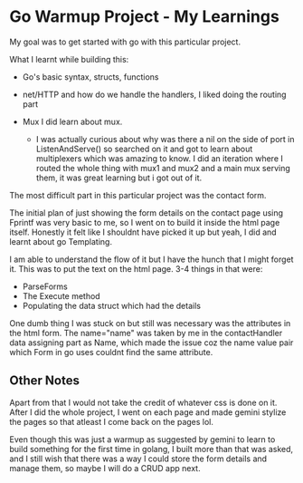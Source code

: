 # Go Warmup Project - My Learnings

My goal was to get started with go with this particular project.

What I learnt while building this:  
- Go's basic syntax, structs, functions

- net/HTTP and how do we handle the handlers, I liked doing the routing part

- Mux I did learn about mux.

  - I was actually curious about why was there a nil on the side of port in ListenAndServe() so searched on it and got to learn about multiplexers which was amazing to know. I did an iteration where I routed the whole thing with mux1 and mux2 and a main mux serving them, it was great learning but i got out of it.

The most difficult part in this particular project was the contact form.

The initial plan of just showing the form details on the contact page using Fprintf was very basic to me, so I went on to build it inside the html page itself. Honestly it felt like I shouldnt have picked it up but yeah, I did and learnt about go Templating.

I am able to understand the flow of it but I have the hunch that I might forget it. This was to put the text on the html page. 3-4 things in that were:

- ParseForms
- The Execute method
- Populating the data struct which had the details

One dumb thing I was stuck on but still was necessary was the attributes in the html form. The name="name" was taken by me in the contactHandler data assigning part as Name, which made the issue coz the name value pair which Form in go uses couldnt find the same attribute.

## Other Notes

Apart from that I would not take the credit of whatever css is done on it. After I did the whole project, I went on each page and made gemini stylize the pages so that atleast I come back on the pages lol.

Even though this was just a warmup as suggested by gemini to learn to build something for the first time in golang, I built more than that was asked, and I still wish that there was a way I could store the form details and manage them, so maybe I will do a CRUD app next.
